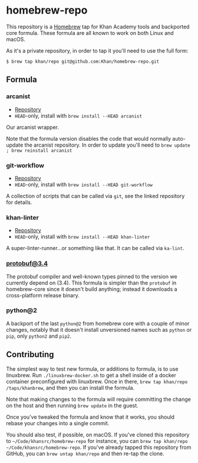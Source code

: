 # homebrew-repo

This repository is a [Homebrew](https://brew.sh) tap for Khan Academy tools and
backported core formula. These formula are all known to work on both Linux and
macOS.

As it's a private repository, in order to tap it you'll need to use the full
form:

```
$ brew tap khan/repo git@github.com:Khan/homebrew-repo.git
```

## Formula

### arcanist

- [Repository](https://github.com/Khan/arcanist)
- `HEAD`-only, install with `brew install --HEAD arcanist`

Our arcanist wrapper.

Note that the formula version disables the code that would normally auto-update
the arcanist repository. In order to update you'll need to 
`brew update ; brew reinstall arcanist`

### git-workflow

- [Repository](https://github.com/Khan/git-workflow)
- `HEAD`-only, install with `brew install --HEAD git-workflow`

A collection of scripts that can be called via `git`, see the linked repository
for details.

### khan-linter

- [Repository](https://github.com/Khan/khan-linter)
- `HEAD`-only, install with `brew install --HEAD khan-linter`

A super-linter-runner...or something like that. It can be called via `ka-lint`.

### protobuf@3.4

The protobuf compiler and well-known types pinned to the version we currently
depend on (3.4). This formula is simpler than the `protobuf` in homebrew-core
since it doesn't build anything; instead it downloads a cross-platform release
binary.

### python@2

A backport of the last `python@2` from homebrew core with a couple of minor
changes, notably that it doesn't install unversioned names such as `python` or
`pip`, only `python2` and `pip2`.

## Contributing

The simplest way to test new formula, or additions to formula, is to use
linuxbrew. Run `./linuxbrew-docker.sh` to get a shell inside of a docker
container preconfigured with linuxbrew. Once in there, `brew tap khan/repo
/taps/khanbrew`, and then you can install the formula.

Note that making changes to the formula will require committing the change on
the host and then running `brew update` in the guest.

Once you've tweaked the formula and know that it works, you should rebase your
changes into a single commit.

You should also test, if possible, on macOS. If you've cloned this repository
to `~/Code/khansrc/homebrew-repo` for instance, you can `brew tap khan/repo
~/Code/khansrc/homebrew-repo`. If you've already tapped this repository from
GitHub, you can `brew untap khan/repo` and then re-tap the clone.
